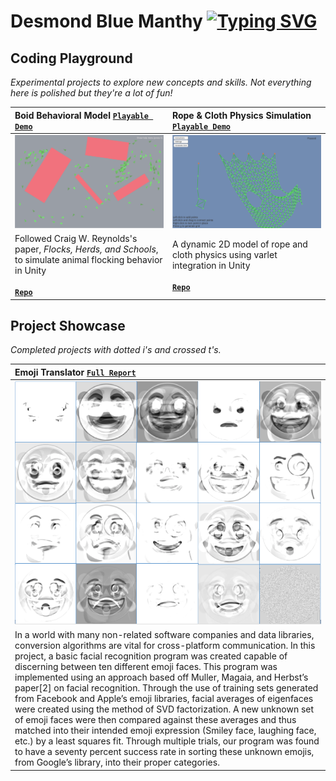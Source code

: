 <!-- text scroll -->

# Desmond Blue Manthy <a href="https://git.io/typing-svg"><img src="https://readme-typing-svg.herokuapp.com?font=Hubot+Sans&size=20&weight=900&duration=4450&pause=710&center=false&vCenter=true&width=800&height=20&repeat=false&lines=I+am+an+applied+mathematician+and+computer+scientist;I+am+a+self-taught+game+developer;I+love+curious+coding..<3" alt="Typing SVG"/></a>

## Coding Playground
*Experimental projects to explore new concepts and skills. Not everything here is polished but they're a lot of fun!*


| Boid Behavioral Model [**`Playable Demo`**](https://dbmanthy.github.io/Boids/) | Rope & Cloth Physics Simulation [**`Playable Demo`**](https://dbmanthy.github.io/Thread-Simulation-Micro/ThreadSimulationBuild/) |
| :--- | :--- |
| ![boids pic text](./media/boids.png?raw=true) | ![cloth phys text](./media/cloth_sim.png?raw=true) |
|Followed Craig W. Reynolds's paper, _Flocks, Herds, and Schools_, to simulate animal flocking behavior in Unity<br><br>[**`Repo`**](https://github.com/dbmanthy/Boids) |A dynamic 2D model of rope and cloth physics using varlet integration in Unity<br><br>[**`Repo`**](https://github.com/dbmanthy/Thread-Simulation-Micro)|


## Project Showcase
*Completed projects with dotted i's and crossed t's.*

| Emoji Translator [**`Full Report`**](./media/Emoji_Translator_Final_Report.pdf?raw=true) |
| :--- |
| ![boids pic text](./media/eigenFaces.png?raw=true) |
|In a world with many non-related software companies and data libraries, conversion algorithms are vital for cross-platform communication. In this project, a basic facial recognition program was created capable of discerning between ten different emoji faces. This program was implemented using an approach based off Muller, Magaia, and Herbst’s paper[2] on facial recognition. Through the use of training sets generated from Facebook and Apple’s emoji libraries, facial averages of eigenfaces were created using the method of SVD factorization. A new unknown set of emoji faces were then compared against these averages and thus matched into their intended emoji expression (Smiley face, laughing face, etc.) by a least squares fit. Through multiple trials, our program was found to have a seventy percent success rate in sorting these unknown emojis, from Google’s library, into their proper categories.|

<!--- snake -->
<!---
<div align="center">
  <img  src="https://github.com/1999AZZAR/1999AZZAR/blob/main/resources/img/grid-snake.svg"
       alt="snake" /></a>
</div>
-->


<!--
**dbmanthy/dbmanthy** is a ✨ _special_ ✨ repository because its `README.md` (this file) appears on your GitHub profile.

Here are some ideas to get you started:

- 🔭 I’m currently working on ...
- 🌱 I’m currently learning ...
- 👯 I’m looking to collaborate on ...
- 🤔 I’m looking for help with ...
- 💬 Ask me about ...
- 📫 How to reach me: ...
- 😄 Pronouns: ...
- ⚡ Fun fact: ...
-->
